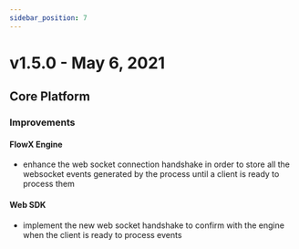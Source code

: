 ```yaml
---
sidebar_position: 7
---
```


# v1.5.0 - May 6, 2021

## Core Platform

### **Improvements**

#### FlowX Engine

* enhance the web socket connection handshake in order to store all the websocket events generated by the process until a client is ready to process them

#### Web SDK

* implement the new web socket handshake to confirm with the engine when the client is ready to process events

